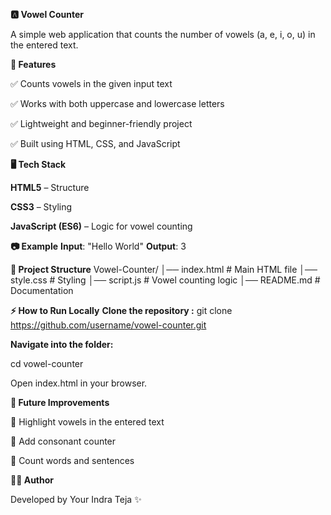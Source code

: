 **🅰️ Vowel Counter**

A simple web application that counts the number of vowels (a, e, i, o, u) in the entered text.

**🚀 Features**

✅ Counts vowels in the given input text

✅ Works with both uppercase and lowercase letters

✅ Lightweight and beginner-friendly project

✅ Built using HTML, CSS, and JavaScript

**🖥️ Tech Stack**

**HTML5** – Structure

**CSS3** – Styling

**JavaScript (ES6)** – Logic for vowel counting

**📷 Example**
**Input**: "Hello World"
**Output**: 3

**📂 Project Structure**
Vowel-Counter/
│── index.html       # Main HTML file
│── style.css        # Styling
│── script.js        # Vowel counting logic
│── README.md        # Documentation

**⚡ How to Run Locally**
**Clone the repository :**
git clone https://github.com/username/vowel-counter.git

**Navigate into the folder:**

cd vowel-counter


Open index.html in your browser.

**🎯 Future Improvements**

🔹 Highlight vowels in the entered text

🔹 Add consonant counter

🔹 Count words and sentences

**👨‍💻 Author**

Developed by Your Indra Teja
 ✨
